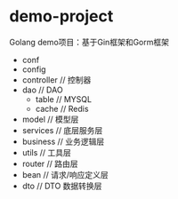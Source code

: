 # demo-project
Golang demo项目：基于Gin框架和Gorm框架
- conf
- config      
- controller // 控制器
- dao        // DAO
    - table  // MYSQL
    - cache  // Redis
- model      // 模型层
- services   // 底层服务层
- business   // 业务逻辑层
- utils      // 工具层
- router     // 路由层
- bean       // 请求/响应定义层
- dto        // DTO 数据转换层
